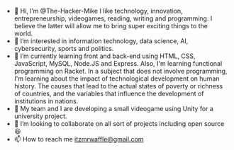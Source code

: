 - 👋 Hi, I’m @The-Hacker-Mike I like technology, innovation, entrepreneurship, videogames, reading, writing and programming. I believe the latter will allow me to bring super exciting things to the world.
- 👀 I’m interested in information technology, data science, AI, cybersecurity, sports and politics.
- 🌱 I’m currently learning front and back-end using HTML, CSS, JavaScript, MySQL, Node.JS and Express. Also, I'm learning functional programming on Racket. In a subject that does not involve programming, I'm learning about the impact of technological development on human history. The causes that lead to the actual states of poverty or richness of countries, and the variables that influence the development of institutions in nations. 
- 👾 My team and I are developing a small videogame using Unity for a university project.
- 💞️ I’m looking to collaborate on all sort of projects including open source 😆
- 📫 How to reach me itzmrwaffle@gmail.com

<!---
The-Hacker-Mike/The-Hacker-Mike is a ✨ special ✨ repository because its `README.md` (this file) appears on your GitHub profile.
You can click the Preview link to take a look at your changes.
--->
